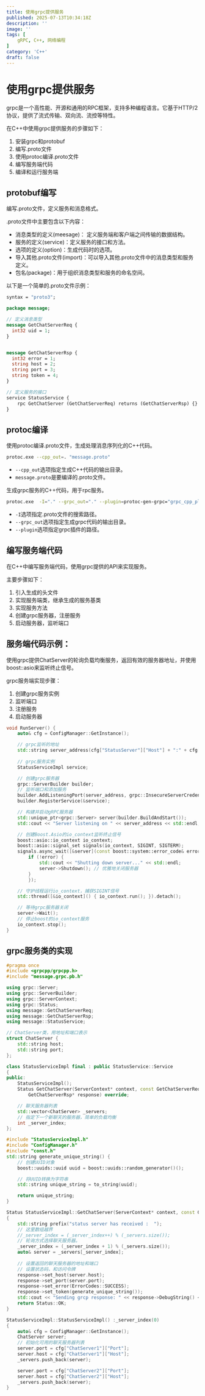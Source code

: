 ```yaml
---
title: 使用grpc提供服务
published: 2025-07-13T10:34:18Z
description: ''
image: ''
tags: [
    gRPC, C++, 网络编程
]
category: 'C++'
draft: false
---
```


# 使用grpc提供服务

grpc是一个高性能、开源和通用的RPC框架，支持多种编程语言。它基于HTTP/2协议，提供了流式传输、双向流、流控等特性。

在C++中使用grpc提供服务的步骤如下：
1. 安装grpc和protobuf
2. 编写.proto文件
3. 使用protoc编译.proto文件
4. 编写服务端代码
5. 编译和运行服务端

## protobuf编写

编写.proto文件，定义服务和消息格式。

.proto文件中主要包含以下内容：
- 消息类型的定义(meesage)：
  定义服务端和客户端之间传输的数据结构。
- 服务的定义(service)：定义服务的接口和方法。
- 选项的定义(option)：生成代码时的选项。
- 导入其他.proto文件(import)：可以导入其他.proto文件中的消息类型和服务定义。
- 包名(package)：用于组织消息类型和服务的命名空间。

以下是一个简单的.proto文件示例：

```protobuf
syntax = "proto3";

package message;

// 定义消息类型
message GetChatServerReq {
  int32 uid = 1;
}


message GetChatServerRsp {
  int32 error = 1;
  string host = 2;
  string port = 3;
  string token = 4;
}

// 定义服务的接口
service StatusService {
	rpc GetChatServer (GetChatServerReq) returns (GetChatServerRsp) {}
}
```

## protoc编译

使用protoc编译.proto文件，生成处理消息序列化的C++代码。

```bash
protoc.exe --cpp_out=. "message.proto"
``` 

+ `--cpp_out`选项指定生成C++代码的输出目录。
+ `message.proto`是要编译的.proto文件。

生成grpc服务的C++代码，用于rpc服务。

```bash
protoc.exe  -I="." --grpc_out="." --plugin=protoc-gen-grpc="grpc_cpp_plugin.exe" "message.proto"
```

+ `-I`选项指定.proto文件的搜索路径。
+ `--grpc_out`选项指定生成grpc代码的输出目录。
+ `--plugin`选项指定grpc插件的路径。

## 编写服务端代码

在C++中编写服务端代码，使用grpc提供的API来实现服务。

主要步骤如下：
1. 引入生成的头文件
2. 实现服务端类，继承生成的服务基类
3. 实现服务方法
4. 创建grpc服务器，注册服务
5. 启动服务器，监听端口


## 服务端代码示例：

使用grpc提供ChatServer的轮询负载均衡服务，返回有效的服务器地址，并使用boost::asio来监听终止信号。

grpc服务端实现步骤：
1. 创建grpc服务实例
2. 监听端口
3. 注册服务
4. 启动服务器
```cpp
void RunServer() {
	auto& cfg = ConfigManager::GetInstance();

	// grpc监听的地址
	std::string server_address(cfg["StatusServer"]["Host"] + ":" + cfg["StatusServer"]["Port"]);
	
	// grpc服务实例
	StatusServiceImpl service;

	// 创建grpc服务器
	grpc::ServerBuilder builder;
	// 监听端口和添加服务
	builder.AddListeningPort(server_address, grpc::InsecureServerCredentials());
	builder.RegisterService(&service);

	// 构建并启动gRPC服务器
	std::unique_ptr<grpc::Server> server(builder.BuildAndStart());
	std::cout << "Server listening on " << server_address << std::endl;

	// 创建Boost.Asio的io_context监听终止信号
	boost::asio::io_context io_context;
	boost::asio::signal_set signals(io_context, SIGINT, SIGTERM);
	signals.async_wait([&server](const boost::system::error_code& error, int signal_number) {
		if (!error) {
			std::cout << "Shutting down server..." << std::endl;
			server->Shutdown(); // 优雅地关闭服务器
		}
		});

	// 守护线程运行io_context，捕获SIGINT信号
	std::thread([&io_context]() { io_context.run(); }).detach();

	// 等待grpc服务器关闭
	server->Wait();
	// 停止boost的io_context服务
	io_context.stop();
}
```

## grpc服务类的实现
```cpp
#pragma once
#include <grpcpp/grpcpp.h>
#include "message.grpc.pb.h"

using grpc::Server;
using grpc::ServerBuilder;
using grpc::ServerContext;
using grpc::Status;
using message::GetChatServerReq;
using message::GetChatServerRsp;
using message::StatusService;

// ChatServer类，用地址和端口表示
struct ChatServer {
	std::string host;
	std::string port;
};

class StatusServiceImpl final : public StatusService::Service
{
public:
	StatusServiceImpl();
	Status GetChatServer(ServerContext* context, const GetChatServerReq* request,
		GetChatServerRsp* response) override;

	// 聊天服务器列表
	std::vector<ChatServer> _servers;
	// 指定下一个新聊天的服务器，简单的负载均衡
	int _server_index;
};
```

```cpp
#include "StatusServiceImpl.h"
#include "ConfigManager.h"
#include "const.h"
std::string generate_unique_string() {
	// 创建UUID对象
	boost::uuids::uuid uuid = boost::uuids::random_generator()();

	// 将UUID转换为字符串
	std::string unique_string = to_string(uuid);

	return unique_string;
}

Status StatusServiceImpl::GetChatServer(ServerContext* context, const GetChatServerReq* request, GetChatServerRsp* response)
{
	std::string prefix("status server has received :  ");
	// 这里数组越界
	//_server_index = (_server_index++) % (_servers.size());
	// 轮询方式选择聊天服务器。
	_server_index = (_server_index + 1) % (_servers.size());
	auto& server = _servers[_server_index];
	
	// 设置返回的聊天服务器的地址和端口
	// 设置状态码，和访问令牌
	response->set_host(server.host);
	response->set_port(server.port);
	response->set_error(ErrorCodes::SUCCESS);
	response->set_token(generate_unique_string());
	std::cout << "Sending grcp response: " << response->DebugString() << std::endl;
	return Status::OK;
}

StatusServiceImpl::StatusServiceImpl() :_server_index(0)
{
	auto& cfg = ConfigManager::GetInstance();
	ChatServer server;
	// 初始化可用的聊天服务器列表
	server.port = cfg["ChatServer1"]["Port"];
	server.host = cfg["ChatServer1"]["Host"];
	_servers.push_back(server);

	server.port = cfg["ChatServer2"]["Port"];
	server.host = cfg["ChatServer2"]["Host"];
	_servers.push_back(server);
}
```